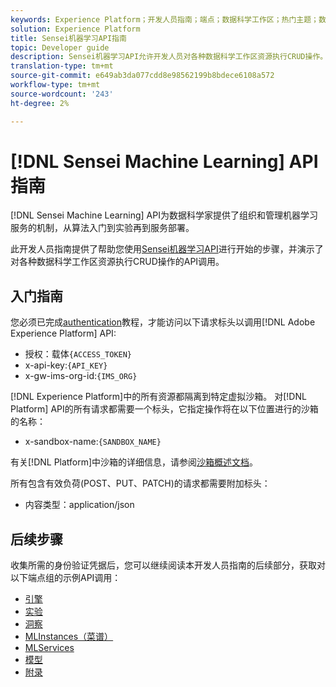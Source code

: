 ```yaml
---
keywords: Experience Platform；开发人员指南；端点；数据科学工作区；热门主题；数据科学工作区；数据科学
solution: Experience Platform
title: Sensei机器学习API指南
topic: Developer guide
description: Sensei机器学习API允许开发人员对各种数据科学工作区资源执行CRUD操作。 请按照本指南学习如何使用API执行关键操作。
translation-type: tm+mt
source-git-commit: e649ab3da077cdd8e98562199b8bdece6108a572
workflow-type: tm+mt
source-wordcount: '243'
ht-degree: 2%

---
```



# [!DNL Sensei Machine Learning] API指南

[!DNL Sensei Machine Learning] API为数据科学家提供了组织和管理机器学习服务的机制，从算法入门到实验再到服务部署。

此开发人员指南提供了帮助您使用[Sensei机器学习API](https://www.adobe.io/apis/experienceplatform/home/api-reference.html#!acpdr/swagger-specs/sensei-ml-api.yaml)进行开始的步骤，并演示了对各种数据科学工作区资源执行CRUD操作的API调用。

## 入门指南

您必须已完成[authentication](https://www.adobe.com/go/platform-api-authentication-en)教程，才能访问以下请求标头以调用[!DNL Adobe Experience Platform] API:

* 授权：载体`{ACCESS_TOKEN}`
* x-api-key:`{API_KEY}`
* x-gw-ims-org-id:`{IMS_ORG}`

[!DNL Experience Platform]中的所有资源都隔离到特定虚拟沙箱。 对[!DNL Platform] API的所有请求都需要一个标头，它指定操作将在以下位置进行的沙箱的名称：

* x-sandbox-name:`{SANDBOX_NAME}`

有关[!DNL Platform]中沙箱的详细信息，请参阅[沙箱概述文档](../../sandboxes/home.md)。

所有包含有效负荷(POST、PUT、PATCH)的请求都需要附加标头：

* 内容类型：application/json

## 后续步骤

收集所需的身份验证凭据后，您可以继续阅读本开发人员指南的后续部分，获取对以下端点组的示例API调用：

* [引擎](./engines.md)
* [实验](./experiments.md)
* [洞察](./insights.md)
* [MLInstances（菜谱）](./mlinstances.md)
* [MLServices](./mlservices.md)
* [模型](./models.md)
* [附录](./appendix.md)